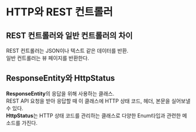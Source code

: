 # HTTP와 REST 컨트롤러

## REST 컨트롤러와 일반 컨트롤러의 차이
REST 컨트롤러는 JSON이나 텍스트 같은 데이터를 반환.  
일반 컨트롤러는 뷰 페이지를 반환한다.

## ResponseEntity와 HttpStatus
**ResponseEntity**의 응답을 위해 사용하는 클래스.  
REST API 요청을 받아 응답할 때 이 클래스에 HTTP 상태 코드, 헤더, 본문을 실어보낼 수 있다.  
**HttpStatus**는 HTTP 상태 코드를 관리하는 클래스로 다양한 Enum타입과 관련한 메소드를 가진다.  
